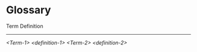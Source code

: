 # Glossary

  Term           Definition
  -------------- --------------------
  *\<Term-1\>*   *\<definition-1\>*
  *\<Term-2\>*   *\<definition-2\>*
